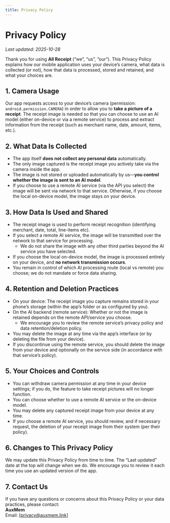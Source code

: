 ```yaml
---
title: Privacy Policy
---
```

# Privacy Policy

_Last updated: 2025-10-28_

Thank you for using **All Receipt** (“we”, “us”, “our”). This Privacy Policy explains how our mobile application uses your device’s camera, what data is collected (or not), how that data is processed, stored and retained, and what your choices are.

## 1. Camera Usage  
Our app requests access to your device’s camera (permission: `android.permission.CAMERA`) in order to allow you to **take a picture of a receipt**. The receipt image is needed so that you can choose to use an AI model (either on-device or via a remote service) to process and extract information from the receipt (such as merchant name, date, amount, items, etc.).

## 2. What Data Is Collected  
- The app itself **does not collect any personal data** automatically.  
- The only image captured is the receipt image you actively take via the camera inside the app.  
- The image is not stored or uploaded automatically by us—**you control whether the image is sent to an AI model**.  
- If you choose to use a remote AI service (via the API you select) the image will be sent via network to that service. Otherwise, if you choose the local on-device model, the image stays on your device.

## 3. How Data Is Used and Shared  
- The receipt image is used to perform receipt recognition (identifying merchant, date, total, line-items etc).  
- If you select a remote AI service, the image will be transmitted over the network to that service for processing.  
  * We do not share the image with any other third parties beyond the AI service you have selected.  
- If you choose the local on-device model, the image is processed entirely on your device, and **no network transmission occurs**.  
- You remain in control of which AI processing route (local vs remote) you choose; we do not mandate or force data sharing.

## 4. Retention and Deletion Practices  
- On your device: The receipt image you capture remains stored in your phone’s storage (within the app’s folder or as configured by you).  
- On the AI backend (remote service): Whether or not the image is retained depends on the remote API/service you choose.  
  * We encourage you to review the remote service’s privacy policy and data retention/deletion policy.  
- You may delete the image at any time via the app’s interface (or by deleting the file from your device).  
- If you discontinue using the remote service, you should delete the image from your device and optionally on the service side (in accordance with that service’s policy).

## 5. Your Choices and Controls  
- You can withdraw camera permission at any time in your device settings; if you do, the feature to take receipt pictures will no longer function.  
- You can choose whether to use a remote AI service or the on-device model.  
- You may delete any captured receipt image from your device at any time.  
- If you choose a remote AI service, you should review, and if necessary request, the deletion of your receipt image from their system (per their policy).

## 6. Changes to This Privacy Policy  
We may update this Privacy Policy from time to time. The “Last updated” date at the top will change when we do. We encourage you to review it each time you use an updated version of the app.

## 7. Contact Us  
If you have any questions or concerns about this Privacy Policy or your data practices, please contact:  
**AuxMem**  
Email: [privacy@auxmem.link]  


